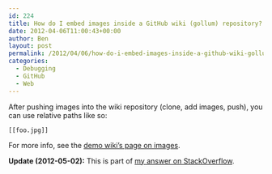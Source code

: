 ```yaml
---
id: 224
title: How do I embed images inside a GitHub wiki (gollum) repository?
date: 2012-04-06T11:00:43+00:00
author: Ben
layout: post
permalink: /2012/04/06/how-do-i-embed-images-inside-a-github-wiki-gollum-repository/
categories:
  - Debugging
  - GitHub
  - Web
---
```

After pushing images into the wiki repository (clone, add images, push), you can use relative paths like so:

<pre><code class="no-highlight">[[foo.jpg]]</code></pre>

For more info, see the [demo wiki&#8217;s page on images](https://github.com/mojombo/gollum-demo/blob/master/Mordor/Eye-Of-Sauron.md).

**Update (2012-05-02):** This is part of [my answer on StackOverflow](http://stackoverflow.com/questions/10045517/embedding-images-inside-a-github-wiki-gollum-repository/10414862#10414862).